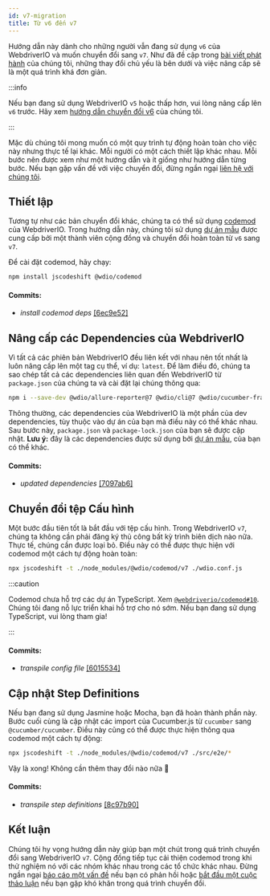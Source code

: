 ```yaml
---
id: v7-migration
title: Từ v6 đến v7
---
```


Hướng dẫn này dành cho những người vẫn đang sử dụng `v6` của WebdriverIO và muốn chuyển đổi sang `v7`. Như đã đề cập trong [bài viết phát hành](https://webdriver.io/blog/2021/02/09/webdriverio-v7-released) của chúng tôi, những thay đổi chủ yếu là bên dưới và việc nâng cấp sẽ là một quá trình khá đơn giản.

:::info

Nếu bạn đang sử dụng WebdriverIO `v5` hoặc thấp hơn, vui lòng nâng cấp lên `v6` trước. Hãy xem [hướng dẫn chuyển đổi v6](v6-migration) của chúng tôi.

:::

Mặc dù chúng tôi mong muốn có một quy trình tự động hoàn toàn cho việc này nhưng thực tế lại khác. Mỗi người có một cách thiết lập khác nhau. Mỗi bước nên được xem như một hướng dẫn và ít giống như hướng dẫn từng bước. Nếu bạn gặp vấn đề với việc chuyển đổi, đừng ngần ngại [liên hệ với chúng tôi](https://github.com/webdriverio/codemod/discussions/new).

## Thiết lập

Tương tự như các bản chuyển đổi khác, chúng ta có thể sử dụng [codemod](https://github.com/webdriverio/codemod) của WebdriverIO. Trong hướng dẫn này, chúng tôi sử dụng [dự án mẫu](https://github.com/WarleyGabriel/demo-webdriverio-cucumber) được cung cấp bởi một thành viên cộng đồng và chuyển đổi hoàn toàn từ `v6` sang `v7`.

Để cài đặt codemod, hãy chạy:

```sh
npm install jscodeshift @wdio/codemod
```

#### Commits:

- _install codemod deps_ [[6ec9e52]](https://github.com/WarleyGabriel/demo-webdriverio-cucumber/pull/11/commits/6ec9e52038f7e8cb1221753b67040b0f23a8f61a)

## Nâng cấp các Dependencies của WebdriverIO

Vì tất cả các phiên bản WebdriverIO đều liên kết với nhau nên tốt nhất là luôn nâng cấp lên một tag cụ thể, ví dụ: `latest`. Để làm điều đó, chúng ta sao chép tất cả các dependencies liên quan đến WebdriverIO từ `package.json` của chúng ta và cài đặt lại chúng thông qua:

```sh
npm i --save-dev @wdio/allure-reporter@7 @wdio/cli@7 @wdio/cucumber-framework@7 @wdio/local-runner@7 @wdio/spec-reporter@7 @wdio/sync@7 wdio-chromedriver-service@7 wdio-timeline-reporter@7 webdriverio@7
```

Thông thường, các dependencies của WebdriverIO là một phần của dev dependencies, tùy thuộc vào dự án của bạn mà điều này có thể khác nhau. Sau bước này, `package.json` và `package-lock.json` của bạn sẽ được cập nhật. __Lưu ý:__ đây là các dependencies được sử dụng bởi [dự án mẫu](https://github.com/WarleyGabriel/demo-webdriverio-cucumber), của bạn có thể khác.

#### Commits:

- _updated dependencies_ [[7097ab6]](https://github.com/WarleyGabriel/demo-webdriverio-cucumber/pull/11/commits/7097ab6297ef9f37ead0a9c2ce9fce8d0765458d)

## Chuyển đổi tệp Cấu hình

Một bước đầu tiên tốt là bắt đầu với tệp cấu hình. Trong WebdriverIO `v7`, chúng ta không cần phải đăng ký thủ công bất kỳ trình biên dịch nào nữa. Thực tế, chúng cần được loại bỏ. Điều này có thể được thực hiện với codemod một cách tự động hoàn toàn:

```sh
npx jscodeshift -t ./node_modules/@wdio/codemod/v7 ./wdio.conf.js
```

:::caution

Codemod chưa hỗ trợ các dự án TypeScript. Xem [`@webdriverio/codemod#10`](https://github.com/webdriverio/codemod/issues/10). Chúng tôi đang nỗ lực triển khai hỗ trợ cho nó sớm. Nếu bạn đang sử dụng TypeScript, vui lòng tham gia!

:::

#### Commits:

- _transpile config file_ [[6015534]](https://github.com/WarleyGabriel/demo-webdriverio-cucumber/pull/11/commits/60155346a386380d8a77ae6d1107483043a43994)

## Cập nhật Step Definitions

Nếu bạn đang sử dụng Jasmine hoặc Mocha, bạn đã hoàn thành phần này. Bước cuối cùng là cập nhật các import của Cucumber.js từ `cucumber` sang `@cucumber/cucumber`. Điều này cũng có thể được thực hiện thông qua codemod một cách tự động:

```sh
npx jscodeshift -t ./node_modules/@wdio/codemod/v7 ./src/e2e/*
```

Vậy là xong! Không cần thêm thay đổi nào nữa 🎉

#### Commits:

- _transpile step definitions_ [[8c97b90]](https://github.com/WarleyGabriel/demo-webdriverio-cucumber/pull/11/commits/8c97b90a8b9197c62dffe4e2954f7dad814753cc)

## Kết luận

Chúng tôi hy vọng hướng dẫn này giúp bạn một chút trong quá trình chuyển đổi sang WebdriverIO `v7`. Cộng đồng tiếp tục cải thiện codemod trong khi thử nghiệm nó với các nhóm khác nhau trong các tổ chức khác nhau. Đừng ngần ngại [báo cáo một vấn đề](https://github.com/webdriverio/codemod/issues/new) nếu bạn có phản hồi hoặc [bắt đầu một cuộc thảo luận](https://github.com/webdriverio/codemod/discussions/new) nếu bạn gặp khó khăn trong quá trình chuyển đổi.